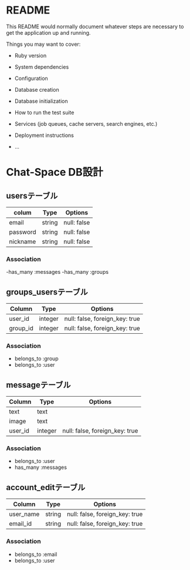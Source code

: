 # README

This README would normally document whatever steps are necessary to get the
application up and running.

Things you may want to cover:

* Ruby version

* System dependencies

* Configuration

* Database creation

* Database initialization

* How to run the test suite

* Services (job queues, cache servers, search engines, etc.)

* Deployment instructions

* ...


# Chat-Space DB設計
## usersテーブル
|colum|Type|Options|
|-----|----|-------|
|email|string|null: false|
|password|string|null: false|
|nickname|string|null: false|
### Association
-has_many :messages
-has_many :groups

## groups_usersテーブル
|Column|Type|Options|
|------|----|-------|
|user_id|integer|null: false, foreign_key: true|
|group_id|integer|null: false, foreign_key: true|
### Association
- belongs_to :group
- belongs_to :user

## messageテーブル

|Column|Type|Options|
|------|----|-------|
|text|text||
|image|text||
|user_id|integer|null: false, foreign_key: true|
### Association
- belongs_to :user
- has_many :messages

## account_editテーブル
|Column|Type|Options|
|------|----|-------|
|user_name|string|null: false, foreign_key: true|
|email_id|string|null: false, foreign_key: true|
### Association
- belongs_to :email
- belongs_to :user
